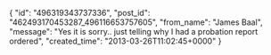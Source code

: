  {
   "id": "496319343737336",
   "post_id": "462493170453287_496116653757605",
   "from_name": "James Baal",
   "message": "Yes it is sorry.. just telling  why I had a probation report ordered",
   "created_time": "2013-03-26T11:02:45+0000"
 }
